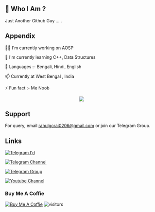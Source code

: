 
## 🚀 Who I Am ?
Just Another Github Guy .....


## Appendix
👩‍💻 I'm currently working on AOSP

🧠 I'm currently learning C++, Data Structures

💬 Languages :- Bengali, Hindi, English

📫 Currently at West Bengal , India 

⚡️ Fun fact :- Me Noob


<p align = "center">
 <img src="https://activity-graph.herokuapp.com/graph?username=RahulGorai0206&theme=redical">
</p> 

## Support

For query, email rahulgorai0206@gmail.com or join our Telegram Group.


## Links


[![Telegram I'd](https://img.shields.io/badge/Telegram%20-ID-blue)](https://telegram.me/RahulGorai)

[![Telegram Channel](https://img.shields.io/badge/Telegram%20-channel-green)](https://telegram.me/Customex01)

[![Telegram Group](https://img.shields.io/badge/Telegram%20-Group-blue)](https://telegram.me/pocof1sup)

[![Youtube Channel](https://img.shields.io/badge/YouTube-Channel-red)](https://Youtube.com/Customex)

### Buy Me A Coffie
[![Buy Me A Coffie](https://img.shields.io/badge/Byu%20Me-A%20%20Coffie-9cf)](https://ko-fi.com/rahulgorai)
![visitors](https://visitor-badge.laobi.icu/badge?page_id=rahulgorai0206.rahulgorai0206)
